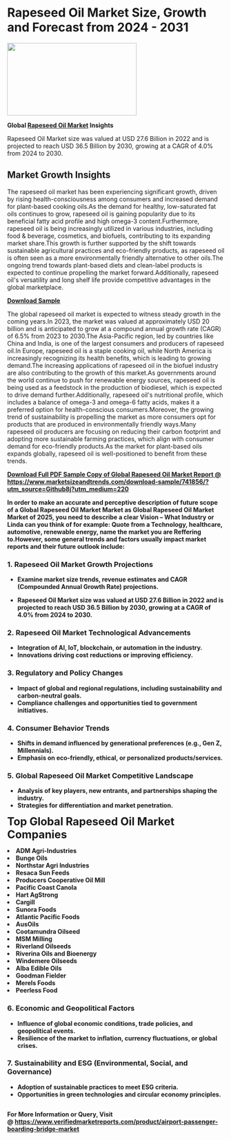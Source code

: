 <H1>Rapeseed Oil Market Size, Growth and Forecast from 2024 - 2031</H1><img class="aligncenter size-medium wp-image-584254" src="https://thirdeyenews.in/wp-content/uploads/2024/09/Global-Market-Research-300x168.jpeg" alt="" width="300" height="168" /><p><strong>Global&nbsp;<a href="https://www.marketsizeandtrends.com/download-sample/741856/?utm_source=Github8j?utm_medium=220">Rapeseed Oil Market</a> Insights</strong></p><p>Rapeseed Oil Market size was valued at USD 27.6 Billion in 2022 and is projected to reach USD 36.5 Billion by 2030, growing at a CAGR of 4.0% from 2024 to 2030.</p><p><h2>Market Growth Insights</h2> <p>The rapeseed oil market has been experiencing significant growth, driven by rising health-consciousness among consumers and increased demand for plant-based cooking oils.As the demand for healthy, low-saturated fat oils continues to grow, rapeseed oil is gaining popularity due to its beneficial fatty acid profile and high omega-3 content.Furthermore, rapeseed oil is being increasingly utilized in various industries, including food & beverage, cosmetics, and biofuels, contributing to its expanding market share.This growth is further supported by the shift towards sustainable agricultural practices and eco-friendly products, as rapeseed oil is often seen as a more environmentally friendly alternative to other oils.The ongoing trend towards plant-based diets and clean-label products is expected to continue propelling the market forward.Additionally, rapeseed oil's versatility and long shelf life provide competitive advantages in the global marketplace.</p> <p><strong><a href="#">Download Sample</a></strong></p> <p>The global rapeseed oil market is expected to witness steady growth in the coming years.In 2023, the market was valued at approximately USD 20 billion and is anticipated to grow at a compound annual growth rate (CAGR) of 6.5% from 2023 to 2030.The Asia-Pacific region, led by countries like China and India, is one of the largest consumers and producers of rapeseed oil.In Europe, rapeseed oil is a staple cooking oil, while North America is increasingly recognizing its health benefits, which is leading to growing demand.The increasing applications of rapeseed oil in the biofuel industry are also contributing to the growth of this market.As governments around the world continue to push for renewable energy sources, rapeseed oil is being used as a feedstock in the production of biodiesel, which is expected to drive demand further.Additionally, rapeseed oil's nutritional profile, which includes a balance of omega-3 and omega-6 fatty acids, makes it a preferred option for health-conscious consumers.Moreover, the growing trend of sustainability is propelling the market as more consumers opt for products that are produced in environmentally friendly ways.Many rapeseed oil producers are focusing on reducing their carbon footprint and adopting more sustainable farming practices, which align with consumer demand for eco-friendly products.As the market for plant-based oils expands globally, rapeseed oil is well-positioned to benefit from these trends.<p><strong><a href="#"></p><p><span class=""><strong>Download Full PDF Sample Copy of Global Rapeseed Oil Market Report</strong> @ <a href="https://www.marketsizeandtrends.com/download-sample/741856/?utm_source=Github8j?utm_medium=220" target="_blank">https://www.marketsizeandtrends.com/download-sample/741856/?utm_source=Github8j?utm_medium=220</a></span></p><p>In order to make an accurate and perceptive description of future scope of a Global&nbsp;Rapeseed Oil Market Market as Global&nbsp;Rapeseed Oil Market Market of 2025, you need to describe a clear Vision &ndash; What Industry or Linda can you think of for example: Quote from a Technology, healthcare, automotive, renewable energy, name the market you are Reffering to.However, some general trends and factors usually impact market reports and their future outlook include:</p><h3>1.&nbsp;<strong>Rapeseed Oil Market Growth Projections</strong></h3><ul><li>Examine market size trends, revenue estimates and CAGR (Compounded Annual Growth Rate) projections.</li><li><p>Rapeseed Oil Market size was valued at USD 27.6 Billion in 2022 and is projected to reach USD 36.5 Billion by 2030, growing at a CAGR of 4.0% from 2024 to 2030.</p></li></ul><h3>2.&nbsp;<strong>Rapeseed Oil Market Technological Advancements</strong></h3><ul><li>Integration of AI, IoT, blockchain, or automation in the industry.</li><li>Innovations driving cost reductions or improving efficiency.</li></ul><h3>3.&nbsp;<strong>Regulatory and Policy Changes</strong></h3><ul><li>Impact of global and regional regulations, including sustainability and carbon-neutral goals.</li><li>Compliance challenges and opportunities tied to government initiatives.</li></ul><h3>4.&nbsp;<strong>Consumer Behavior Trends</strong></h3><ul><li>Shifts in demand influenced by generational preferences (e.g., Gen Z, Millennials).</li><li>Emphasis on eco-friendly, ethical, or personalized products/services.</li></ul><h3>5.&nbsp;<strong>Global Rapeseed Oil Market Competitive Landscape</strong></h3><ul><li>Analysis of key players, new entrants, and partnerships shaping the industry.</li><li>Strategies for differentiation and market penetration.</li></ul><p data-pm-slice="1 1 []"><span style="color: inherit; font-family: inherit; font-size: 25px;">Top Global Rapeseed Oil Market Companies</span></p><div class="" data-test-id=""><p><li>ADM Agri-Industries</li><li> Bunge Oils</li><li> Northstar Agri Industries</li><li> Resaca Sun Feeds</li><li> Producers Cooperative Oil Mill</li><li> Pacific Coast Canola</li><li> Hart AgStrong</li><li> Cargill</li><li> Sunora Foods</li><li> Atlantic Pacific Foods</li><li> AusOils</li><li> Cootamundra Oilseed</li><li> MSM Milling</li><li> Riverland Oilseeds</li><li> Riverina Oils and Bioenergy</li><li> Windemere Oilseeds</li><li> Alba Edible Oils</li><li> Goodman Fielder</li><li> Merels Foods</li><li> Peerless Food</li></p></div><h3>6.&nbsp;<strong>Economic and Geopolitical Factors</strong></h3><ul><li>Influence of global economic conditions, trade policies, and geopolitical events.</li><li>Resilience of the market to inflation, currency fluctuations, or global crises.</li></ul><h3>7.&nbsp;<strong>Sustainability and ESG (Environmental, Social, and Governance)</strong></h3><ul><li>Adoption of sustainable practices to meet ESG criteria.</li><li>Opportunities in green technologies and circular economy principles.</li></ul><h2><strong style="font-size: 14px;">For More Information or Query, Visit @&nbsp;</strong><a style="background-color: #ffffff; font-size: 14px;" href="https://www.marketsizeandtrends.com/report/rapeseed-oil-market/" target="_blank">https://www.verifiedmarketreports.com/product/airport-passenger-boarding-bridge-market</a></h2>